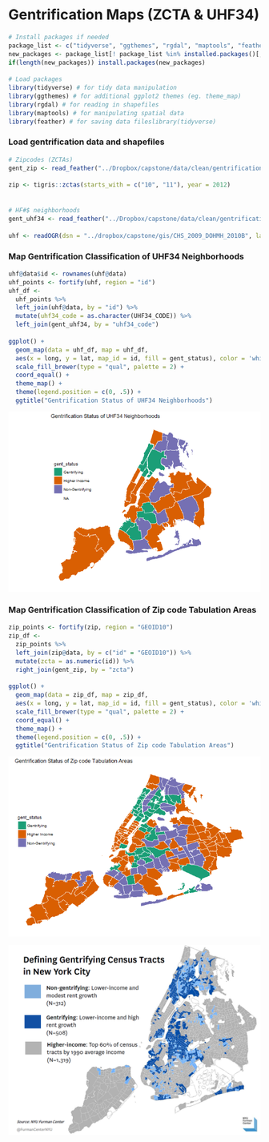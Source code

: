 Gentrification Maps (ZCTA & UHF34)
================

``` r
# Install packages if needed
package_list <- c("tidyverse", "ggthemes", "rgdal", "maptools", "feather")
new_packages <- package_list[! package_list %in% installed.packages()[,"Package"]]
if(length(new_packages)) install.packages(new_packages)

# Load packages
library(tidyverse) # for tidy data manipulation
library(ggthemes) # for additional ggplot2 themes (eg. theme_map)
library(rgdal) # for reading in shapefiles
library(maptools) # for manipulating spatial data
library(feather) # for saving data fileslibrary(tidyverse)
```

### Load gentrification data and shapefiles

``` r
# Zipcodes (ZCTAs)
gent_zip <- read_feather("../Dropbox/capstone/data/clean/gentrification/gent_zip.feather")

zip <- tigris::zctas(starts_with = c("10", "11"), year = 2012)


# HF#$ neighborhoods
gent_uhf34 <- read_feather("../Dropbox/capstone/data/clean/gentrification/gent_uhf34.feather")

uhf <- readOGR(dsn = "../dropbox/capstone/gis/CHS_2009_DOHMH_2010B", layer = "CHS_2009_DOHMH_2010B", verbose = FALSE)
```

### Map Gentrification Classification of UHF34 Neighborhoods

``` r
uhf@data$id <- rownames(uhf@data)
uhf_points <- fortify(uhf, region = "id")
uhf_df <- 
  uhf_points %>% 
  left_join(uhf@data, by = "id") %>% 
  mutate(uhf34_code = as.character(UHF34_CODE)) %>% 
  left_join(gent_uhf34, by = "uhf34_code")

ggplot() +
  geom_map(data = uhf_df, map = uhf_df,
  aes(x = long, y = lat, map_id = id, fill = gent_status), color = 'white', size = 0.25) +
  scale_fill_brewer(type = "qual", palette = 2) +
  coord_equal() +
  theme_map() + 
  theme(legend.position = c(0, .5)) +
  ggtitle("Gentrification Status of UHF34 Neighborhoods")
```

![](gentrification_maps_files/figure-markdown_github/unnamed-chunk-3-1.png)

### Map Gentrification Classification of Zip code Tabulation Areas

``` r
zip_points <- fortify(zip, region = "GEOID10")
zip_df <- 
  zip_points %>% 
  left_join(zip@data, by = c("id" = "GEOID10")) %>% 
  mutate(zcta = as.numeric(id)) %>% 
  right_join(gent_zip, by = "zcta")

ggplot() +
  geom_map(data = zip_df, map = zip_df,
  aes(x = long, y = lat, map_id = id, fill = gent_status), color = 'white', size = 0.25) +
  scale_fill_brewer(type = "qual", palette = 2) +
  coord_equal() +
  theme_map() +
  theme(legend.position = c(0, .5)) +
  ggtitle("Gentrification Status of Zip code Tabulation Areas")
```

![](gentrification_maps_files/figure-markdown_github/unnamed-chunk-4-1.png)

![](./fc_tract_gent_map.png)
